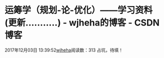 # 运筹学（规划-论-优化）——学习资料(更新...........) - wjheha的博客 - CSDN博客
2017年12月03日 13:39:52[wjheha](https://me.csdn.net/wjheha)阅读数：313
占坑，待填！
